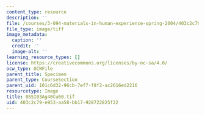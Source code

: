 ```yaml
---
content_type: resource
description: ''
file: /courses/3-094-materials-in-human-experience-spring-2004/403c2c79e953aa58bb17928722825f22_05SI03Ag40Cu60.tif
file_type: image/tiff
image_metadata:
  caption: ''
  credit: ''
  image-alt: ''
learning_resource_types: []
license: https://creativecommons.org/licenses/by-nc-sa/4.0/
ocw_type: OCWFile
parent_title: Specimen
parent_type: CourseSection
parent_uid: 101c6d32-96cb-7ef7-f8f2-ac2616ed2216
resourcetype: Image
title: 05SI03Ag40Cu60.tif
uid: 403c2c79-e953-aa58-bb17-928722825f22
---
```

